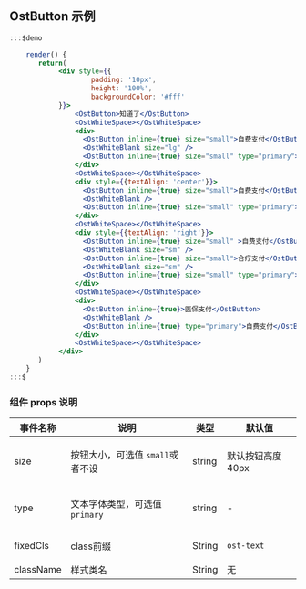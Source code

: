 ## OstButton 示例

  
```jsx
:::$demo

    render() {
       return( 
            <div style={{
                    padding: '10px',
                    height: '100%',
                    backgroundColor: '#fff'
            }}>
                <OstButton>知道了</OstButton>
                <OstWhiteSpace></OstWhiteSpace>
                <div>
                  <OstButton inline={true} size="small">自费支付</OstButton>
                  <OstWhiteBlank size="lg" />
                  <OstButton inline={true} size="small" type="primary">医保支付</OstButton>
                </div>
                <OstWhiteSpace></OstWhiteSpace>
                <div style={{textAlign: 'center'}}>
                  <OstButton inline={true} size="small">自费支付</OstButton>
                  <OstWhiteBlank />
                  <OstButton inline={true} size="small" type="primary">医保支付</OstButton>
                </div>
                <OstWhiteSpace></OstWhiteSpace>
                <div style={{textAlign: 'right'}}>
                  <OstButton inline={true} size="small" >自费支付</OstButton>
                  <OstWhiteBlank size="sm" />
                  <OstButton inline={true} size="small">合疗支付</OstButton>
                  <OstWhiteBlank size="sm" />
                  <OstButton inline={true} size="small" type="primary">医保支付</OstButton>
                </div>
                <OstWhiteSpace></OstWhiteSpace>
                <div>
                  <OstButton inline={true}>医保支付</OstButton>
                  <OstWhiteBlank />
                  <OstButton inline={true} type="primary">自费支付</OstButton>
                </div>
                <OstWhiteSpace></OstWhiteSpace>
            </div>
       )
    }
:::$
```

### 组件 props 说明
| 事件名称 | 说明 | 类型 | 默认值 |
|---------|--------|---------|---------|
| size | <p>按钮大小，可选值 <code>small</code>或者不设</p> | string | <p>默认按钮高度40px</p> |
| type | <p>文本字体类型，可选值 <code>primary</code></p> | string | - |
| fixedCls | class前缀 | String | <p><code>ost-text</code></p> |
| className | 样式类名 | String | 无 |
